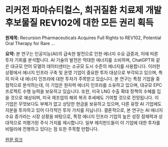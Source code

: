 # 리커전 파마슈티컬스, 희귀질환 치료제 개발 후보물질 REV102에 대한 모든 권리 획득

**원제목:** Recursion Pharmaceuticals Acquires Full Rights to REV102, Potential Oral Therapy for Rare ...

**요약:** 본 연구는 인공지능(AI)의 급속한 발전으로 인한 에너지 수요 급증과, 이에 따른 투자 기회를 분석합니다.  AI 기술의 발전은 막대한 에너지를 소비하며,  ChatGPT와 같은 대규모 언어 모델의 데이터센터는 소규모 도시 수준의 에너지를 사용합니다.  이러한 상황에서 에너지 인프라 구축 및 운영 기업이 중요한 투자 대상으로 부각되고 있으며,  특히 미국 내 에너지 인프라에 대한 투자가 주목받고 있습니다.  본 연구는 특정 기업을  중점적으로 분석하는데,  이 기업은 원자력 에너지 인프라를 소유하고 있으며, 대규모 EPC 프로젝트 수행 능력을 보유하고 있습니다.  또한, 미국 LNG 수출 확대 정책의 수혜를 입을 것으로 예상되며,  미국 제조업의 해외 복귀 추세에도 기여할 것으로 전망됩니다.  이 기업은 무엇보다도  부채가 없고 상당한 현금을 보유하고 있으며,  다른 유망 AI 기업에도 지분을 투자하고 있어  다각적인 투자 가치를 지닙니다.  결론적으로,  본 연구는 AI 에너지 수요 증가라는 시장 상황을 바탕으로,  특정 에너지 인프라 기업의 높은 성장 잠재력과  상대적으로 저평가된 주식 가치를 제시합니다.  일부 헤지펀드들이 이 기업에 대한 투자를 비밀리에 진행하고 있다는 점 또한 주목할 만합니다.

[원문 링크](https://www.insidermonkey.com/blog/recursion-pharmaceuticals-acquires-full-rights-to-rev102-potential-oral-therapy-for-rare-bone-disorder-hypophosphatasia-1571919/)
